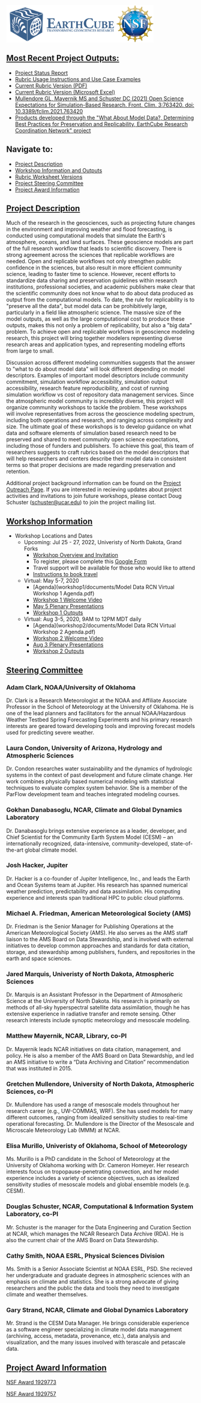 <a href="http://earthcube.org/" target="_blank"><img src="images/logo_earthcube_full_horizontal.png" height="100" align="left">
<a href="https://nsf.gov/" target="_blank"><img src="images/NSF_4-Color_bitmap_Logo.png" width="100" height="100" align="center">
 
 

## Most Recent Project Outputs:
* [Project Status Report](workshop2/documents/Model%20Data%20RCN%20-%20Workshop%202%20Report.pdf)
* [Rubric Usage Instructions and Use Case Examples](rubrics-worksheets/Rubric-Instructions-and-Use-Cases.pdf)
* [Current Rubric Version (PDF)](rubrics-worksheets/Descriptor-classifications-worksheet-v2.0.pdf)
* [Current Rubric Version (Microsoft Excel)](rubrics-worksheets/Descriptor-classifications-worksheet-v2.0.xlsx)
* [Mullendore GL, Mayernik MS and Schuster DC (2021) Open Science Expectations for Simulation-Based Research. Front. Clim. 3:763420. doi: 10.3389/fclim.2021.763420](https://www.frontiersin.org/articles/10.3389/fclim.2021.763420/full)
* [Products developed through the "What About Model Data?, Determining Best Practices for Preservation and Replicability, EarthCube Research Coordination Network" project](https://doi.org/10.5065/g936-q118)

## Navigate to:
* [Project Description](index.md/#project-description)
* [Workshop Information and Outputs](index.md/#workshop-information)
* [Rubric Worksheet Versions](rubrics-worksheets/rubrics.md)
* [Project Steering Committee](index.md/#steering-committee)
* [Project Award Information](index.md/#project-award-information)

## [Project Description](#project-description)
Much of the research in the geosciences, such as projecting future changes in the environment and improving weather and flood
forecasting, is conducted using computational models that simulate the Earth's atmosphere, oceans, and land surfaces. These
geoscience models are part of the full research workflow that leads to scientific discovery. There is strong agreement across
the sciences that replicable workflows are needed. Open and replicable workflows not only strengthen public confidence in
the sciences, but also result in more efficient community science, leading to faster time to science. However, recent efforts
to standardize data sharing and preservation guidelines within research institutions, professional societies, and academic
publishers make clear that the scientific community does not know what to do about data produced as output from the
computational models. To date, the rule for replicability is to "preserve all the data", but model data can be prohibitively
large, particularly in a field like atmospheric science. The massive size of the model outputs, as well as the large
computational cost to produce these outputs, makes this not only a problem of replicability, but also a "big data" problem.
To achieve open and replicable workflows in geoscience modeling research, this project will bring together modelers
representing diverse research areas and application types, and representing modeling efforts from large to small.

Discussion across different modeling communities suggests that the answer to "what to do about model data" will look different
depending on model descriptors. Examples of important model descriptors include community commitment, simulation workflow accessibility, 
simulation output accessibility, research feature reproducibility, and cost of running simulation workflow vs cost of repository 
data management services. Since the atmospheric model community is incredibly diverse, this project will organize
community workshops to tackle the problem. These workshops will involve representatives from across the geoscience modeling
spectrum, including both operations and research, and ranging across complexity and size. The ultimate goal of these workshops
is to develop guidance on what data and software elements of simulation based research need 
to be preserved and shared to meet community open science expectations, including those of funders and publishers. To
achieve this goal, this team of researchers suggests to craft rubrics based on the model descriptors that will help
researchers and centers describe their model data in consistent terms so that proper decisions are made regarding preservation
and retention.

Additional project background information can be found on the [Project Outreach Page](outreach/outreach.md).  If you are interested in recieving updates
about project activities and invitations to join future workshops, please contact Doug Schuster (schuster@ucar.edu) to join the project mailing list.

## [Workshop Information](#workshop-information)
* Workshop Locations and Dates
  * Upcoming: Jul 25 - 27, 2022, Univeristy of North Dakota, Grand Forks
    * [Workshop Overview and Invitation](workshop3/July2022-Workshop-Invite.pdf)
    * To register, please complete this [Google Form](https://docs.google.com/forms/d/e/1FAIpQLSefagCrvarkbxiGwlJfhCAH6bbef7Bi0YyvtCT-aEcF__S_cQ/viewform)
    * Travel support will be available for those who would like to attend
    * [Instructions to book travel](workshop3/travel.md)
  * Virtual: May 5-7, 2020
    * [Agenda](workshop1/documents/Model Data RCN Virtual Workshop 1 Agenda.pdf) 
    * [Workshop 1 Welcome Video](workshop1/presentations/welcome_video.mp4)
    * [May 5 Plenary Presentations](workshop1/presentations/presentations.md)
    * [Workshop 1 Outputs](workshop1/documents/outputs.md)
  * Virtual: Aug 3-5, 2020, 9AM to 12PM MDT daily
    * [Agenda](workshop2/documents/Model Data RCN Virtual Workshop 2 Agenda.pdf)
    * [Workshop 2 Welcome Video](workshop2/presentations/Welcome_WhatAboutModelData_Aug2020.mp4)
    * [Aug 3 Plenary Presentations](workshop2/presentations/presentations.md)
    * [Workshop 2 Outputs](workshop2/documents/outputs.md)

## [Steering Committee](#steering-committee)
 
### Adam Clark, NOAA/University of Oklahoma
Dr. Clark is a Research Meteorologist at the NOAA 
and Affiliate Associate Professor in the School of Meteorology at the University of Oklahoma. 
He is one of the lead planners and facilitators for the annual NOAA/Hazardous Weather Testbed 
Spring Forecasting Experiments and his primary research interests are geared toward developing 
tools and improving forecast models used for predicting severe weather.

### Laura Condon, University of Arizona, Hydrology and Atmospheric Sciences
Dr. Condon researches water sustainability and the dynamics of hydrologic systems in the context of 
past development and future climate change. Her work combines physically based numerical modeling 
with statistical techniques to evaluate complex system behavior. She is a member of the ParFlow 
development team and teaches integrated modeling courses.

### Gokhan Danabasoglu, NCAR, Climate and Global Dynamics Laboratory
Dr. Danabasoglu brings extensive experience as a leader, developer, and Chief Scientist for the 
Community Earth System Model (CESM) – an internationally recognized, data-intensive, 
community-developed, state-of-the-art global climate model.

### Josh Hacker, Jupiter
Dr. Hacker is a co-founder of Jupiter Intelligence, Inc., and leads the Earth and Ocean Systems team at Jupiter.  His research has spanned numerical weather prediction, predictability and data assimilation.  His computing experience and interests span traditional HPC to public cloud platforms.

### Michael A. Friedman, American Meteorological Society (AMS) 
Dr. Friedman is the Senior Manager for Publishing Operations at 
the American Meteorological Society (AMS). He also serves as the AMS staff liaison to the 
AMS Board on Data Stewardship, and is involved with external initiatives to develop common 
approaches and standards for data citation, storage, and stewardship among publishers, funders, 
and repositories in the earth and space sciences.

### Jared Marquis, Univeristy of North Dakota, Atmospheric Sciences
Dr. Marquis is an Assistant Professor in the Department of Atmospheric Science at the University of North Dakota. His research is primarily on methods of all-sky hyperspectral satellite data assimilation, though he has extensive experience in radiative transfer and remote sensing.  Other research interests include synoptic meteorology and mesoscale modeling.

### Matthew Mayernik, NCAR, Library, co-PI
Dr. Mayernik leads NCAR initiatives on data citation, management, and policy. He is also a member 
of the AMS Board on Data Stewardship, and led an AMS initiative to write a “Data Archiving and Citation” 
recommendation that was instituted in 2015.

### Gretchen Mullendore, University of North Dakota, Atmospheric Sciences, co-PI
Dr. Mullendore has used a range of mesoscale models throughout her research career (e.g., UW-COMMAS, WRF). 
She has used models for many different outcomes, ranging from idealized sensitivity studies to 
real-time operational forecasting. Dr. Mullendore is the Director of the Mesoscale and Microscale Meteorology Lab (MMM) at NCAR.

### Elisa Murillo, Univeristy of Oklahoma, School of Meteorology
Ms. Murillo is a PhD candidate in the School of Meteorology at the University of Oklahoma working with Dr. Cameron Homeyer. Her research interests focus on tropopause-penetrating convection, and her model experience includes a variety of science objectives, such as idealized sensitivity studies of mesoscale models and global ensemble models (e.g. CESM).

### Douglas Schuster, NCAR, Computational & Information System Laboratory, co-PI
Mr. Schuster is the manager for the Data Engineering and Curation Section at NCAR, 
which manages the NCAR Research Data Archive (RDA). He is also the current 
chair of the AMS Board on Data Stewardship.

### Cathy Smith, NOAA ESRL, Physical Sciences Division
Ms. Smith is a Senior Associate Scientist at NOAA ESRL, PSD. She recieved her undergraduate and graduate degrees in atmospheric sciences with an emphasis on climate and statistics.  She is a strong advocate of giving researchers and the public the data and tools they need to investigate climate and weather themselves.  

### Gary Strand, NCAR, Climate and Global Dynamics Laboratory
Mr. Strand is the CESM Data Manager. He brings considerable experience as a software 
engineer specializing in climate model data management (archiving, access, metadata, provenance, etc.), 
data analysis and visualization, and the many issues involved with terascale and petascale data.

## [Project Award Information](#project-award-information)

[NSF Award 1929773](https://www.nsf.gov/awardsearch/showAward?AWD_ID=1929773&HistoricalAwards=false)

[NSF Award 1929757](https://www.nsf.gov/awardsearch/showAward?AWD_ID=1929757&HistoricalAwards=false)
